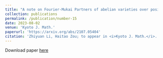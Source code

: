```yaml
---
title: "A note on Fourier-Mukai Partners of abelian varieties over positive characteristic fields"
collection: publications
permalink: /publication/number-15
date: 2023-08-02
venue: 'Kyoto J. Math.'
paperurl: 'https://arxiv.org/abs/2107.05404'
citation: 'Zhiyuan Li, Haitao Zou; to appear in <i>Kyoto J. Math.</i>.'
---
```


Download paper [here](https://arxiv.org/abs/2107.05404)
